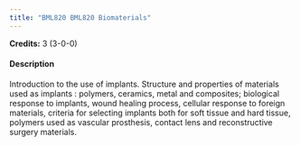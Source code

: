 ```yaml
---
title: "BML820 BML820 Biomaterials"
---
```

**Credits:** 3 (3-0-0)

#### Description
Introduction to the use of implants. Structure and properties of materials used as implants : polymers, ceramics, metal and composites; biological response to implants, wound healing process, cellular response to foreign materials, criteria for selecting implants both for soft tissue and hard tissue, polymers used as vascular prosthesis, contact lens and reconstructive surgery materials.